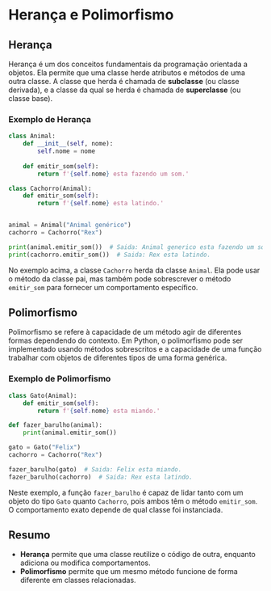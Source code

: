 # Herança e Polimorfismo

## Herança

Herança é um dos conceitos fundamentais da programação orientada a objetos. Ela permite que uma classe herde atributos e métodos de uma outra classe. A classe que herda é chamada de **subclasse** (ou classe derivada), e a classe da qual se herda é chamada de **superclasse** (ou classe base).

### Exemplo de Herança

```python
class Animal:
    def __init__(self, nome):
        self.nome = nome
    
    def emitir_som(self):
        return f'{self.nome} esta fazendo um som.'

class Cachorro(Animal):
    def emitir_som(self):
        return f'{self.nome} esta latindo.'


animal = Animal("Animal genérico")
cachorro = Cachorro("Rex")

print(animal.emitir_som())  # Saida: Animal generico esta fazendo um som.
print(cachorro.emitir_som())  # Saida: Rex esta latindo.
```

No exemplo acima, a classe `Cachorro` herda da classe `Animal`. Ela pode usar o método da classe pai, mas também pode sobrescrever o método `emitir_som` para fornecer um comportamento específico.

## Polimorfismo

Polimorfismo se refere à capacidade de um método agir de diferentes formas dependendo do contexto. Em Python, o polimorfismo pode ser implementado usando métodos sobrescritos e a capacidade de uma função trabalhar com objetos de diferentes tipos de uma forma genérica.

### Exemplo de Polimorfismo

```python
class Gato(Animal):
    def emitir_som(self):
        return f'{self.nome} esta miando.'

def fazer_barulho(animal):
    print(animal.emitir_som())

gato = Gato("Felix")
cachorro = Cachorro("Rex")

fazer_barulho(gato)  # Saida: Felix esta miando.
fazer_barulho(cachorro)  # Saida: Rex esta latindo.
```

Neste exemplo, a função `fazer_barulho` é capaz de lidar tanto com um objeto do tipo `Gato` quanto `Cachorro`, pois ambos têm o método `emitir_som`. O comportamento exato depende de qual classe foi instanciada.

## Resumo

- **Herança** permite que uma classe reutilize o código de outra, enquanto adiciona ou modifica comportamentos.
- **Polimorfismo** permite que um mesmo método funcione de forma diferente em classes relacionadas.